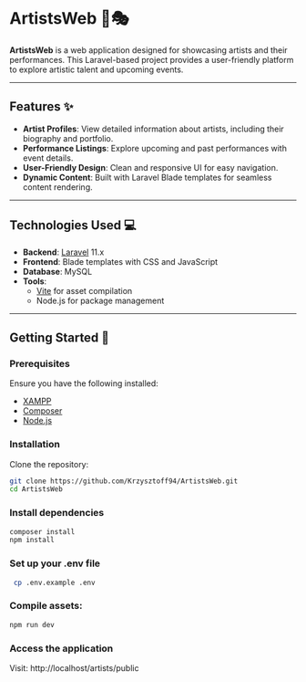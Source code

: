 # ArtistsWeb 🎨🎭

**ArtistsWeb** is a web application designed for showcasing artists and their performances. This Laravel-based project provides a user-friendly platform to explore artistic talent and upcoming events.

---

## Features ✨

- **Artist Profiles**: View detailed information about artists, including their biography and portfolio.
- **Performance Listings**: Explore upcoming and past performances with event details.
- **User-Friendly Design**: Clean and responsive UI for easy navigation.
- **Dynamic Content**: Built with Laravel Blade templates for seamless content rendering.

---

## Technologies Used 💻

- **Backend**: [Laravel](https://laravel.com) 11.x
- **Frontend**: Blade templates with CSS and JavaScript
- **Database**: MySQL
- **Tools**: 
  - [Vite](https://vitejs.dev/) for asset compilation
  - Node.js for package management

---

## Getting Started 🚀

### Prerequisites
Ensure you have the following installed:
- [XAMPP](https://www.apachefriends.org/index.html)
- [Composer](https://getcomposer.org/)
- [Node.js](https://nodejs.org/)

### Installation
Clone the repository:
   ```bash
   git clone https://github.com/Krzysztoff94/ArtistsWeb.git
   cd ArtistsWeb
```
### Install dependencies
  ```bash
  composer install
  npm install
  ```
### Set up your .env file
  ```bash
   cp .env.example .env
 ```
### Compile assets:
 ```bash
 npm run dev
  ```
### Access the application
Visit: http://localhost/artists/public
